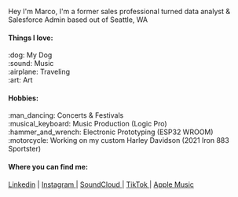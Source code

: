 

Hey I'm Marco, I'm a former sales professional turned data analyst & Salesforce Admin based out of Seattle, WA



#### Things I love:
<p> :dog: My Dog <br>
:sound: Music <br>
:airplane: Traveling <br>
:art: Art </p>

#### Hobbies:
<p> :man_dancing: Concerts & Festivals <br>
:musical_keyboard: Music Production (Logic Pro) <br>
:hammer_and_wrench: Electronic Prototyping (ESP32 WROOM) <br>
:motorcycle: Working on my custom Harley Davidson (2021 Iron 883 Sportster)</p>

#### Where you can find me: 
<a  href="http://www.linkedin.com/in/basedmarco"> Linkedin</a> | <a href="http://www.instagram.com/basedmarco"> Instagram </a> | <a href="http://www.soundcloud.com//basedmarco"> SoundCloud </a> | <a href="https://www.tiktok.com/@basedmarco"> TikTok </a> | <a href="https://music.apple.com/profile/basedmarco"> Apple Music</a>


<!---
donmarcolaureano/donmarcolaureano is a ✨ special ✨ repository because its `README.md` (this file) appears on your GitHub profile.
You can click the Preview link to take a look at your changes.
--->
